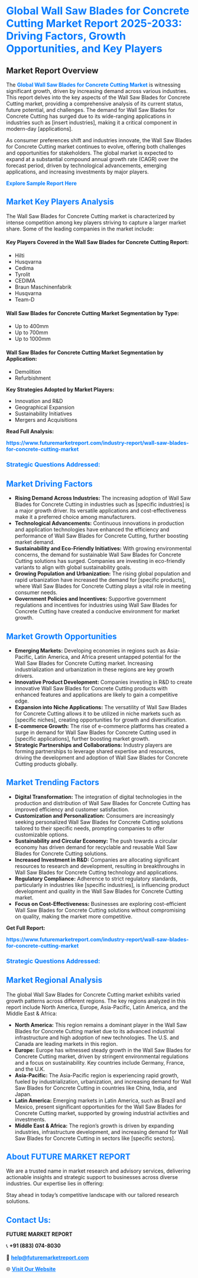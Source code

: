 <h1 style="color: #007BFF;">Global Wall Saw Blades for Concrete Cutting Market Report 2025-2033: Driving Factors, Growth Opportunities, and Key Players</h1>

<section id="overview">
<h2>Market Report Overview</h2>
<p>The <a href="https://www.futuremarketreport.com/industry-report/wall-saw-blades-for-concrete-cutting-market" style="color: #007BFF; text-decoration: none;"><strong>Global Wall Saw Blades for Concrete Cutting Market</strong></a> is witnessing significant growth, driven by increasing demand across various industries. This report delves into the key aspects of the Wall Saw Blades for Concrete Cutting market, providing a comprehensive analysis of its current status, future potential, and challenges. The demand for Wall Saw Blades for Concrete Cutting has surged due to its wide-ranging applications in industries such as [insert industries], making it a critical component in modern-day [applications].</p>
<p>As consumer preferences shift and industries innovate, the Wall Saw Blades for Concrete Cutting market continues to evolve, offering both challenges and opportunities for stakeholders. The global market is expected to expand at a substantial compound annual growth rate (CAGR) over the forecast period, driven by technological advancements, emerging applications, and increasing investments by major players.</p>
</section>

<section id="overview">
<p><a href="https://www.futuremarketreport.com/request-sample/reportId=41830" style="color: #007BFF; text-decoration: none;"><strong>Explore Sample Report Here</strong></a></p>
</section>

<section id="key-players">
<h2 style="color: #007BFF;">Market Key Players Analysis</h2>
<p>The Wall Saw Blades for Concrete Cutting market is characterized by intense competition among key players striving to capture a larger market share. Some of the leading companies in the market include:</p>
<h4>Key Players Covered in the Wall Saw Blades for Concrete Cutting Report:</h4>
<ul><li>Hilti</li><li>Husqvarna</li><li>Cedima</li><li>Tyrolit</li><li>CEDIMA</li><li>Braun Maschinenfabrik</li><li>Husqvarna</li><li>Team-D</li></ul>
<h4>Wall Saw Blades for Concrete Cutting Market Segmentation by Type:</h4>
<ul><li>Up to 400mm</li><li>Up to 700mm</li><li>Up to 1000mm</li></ul>

<h4>Wall Saw Blades for Concrete Cutting Market Segmentation by Application:</h4>
<ul><li>Demolition</li><li>Refurbishment</li></ul>
<p><strong>Key Strategies Adopted by Market Players:</strong></p>
<ul>
<li>Innovation and R&D</li>
<li>Geographical Expansion</li>
<li>Sustainability Initiatives</li>
<li>Mergers and Acquisitions</li>
</ul>
</section>

<section>
<p><strong>Read Full Analysis: </strong></p><a href="https://www.futuremarketreport.com/industry-report/wall-saw-blades-for-concrete-cutting-market" style="color: #007BFF; text-decoration: none;"><strong>https://www.futuremarketreport.com/industry-report/wall-saw-blades-for-concrete-cutting-market</strong></a>
<h3 style="color: #007BFF;">Strategic Questions Addressed:</h3>
</section>

<section id="driving-factors">
<h2 style="color: #007BFF;">Market Driving Factors</h2>
<ul>
<li><strong>Rising Demand Across Industries:</strong> The increasing adoption of Wall Saw Blades for Concrete Cutting in industries such as [specific industries] is a major growth driver. Its versatile applications and cost-effectiveness make it a preferred choice among manufacturers.</li>
<li><strong>Technological Advancements:</strong> Continuous innovations in production and application technologies have enhanced the efficiency and performance of Wall Saw Blades for Concrete Cutting, further boosting market demand.</li>
<li><strong>Sustainability and Eco-Friendly Initiatives:</strong> With growing environmental concerns, the demand for sustainable Wall Saw Blades for Concrete Cutting solutions has surged. Companies are investing in eco-friendly variants to align with global sustainability goals.</li>
<li><strong>Growing Population and Urbanization:</strong> The rising global population and rapid urbanization have increased the demand for [specific products], where Wall Saw Blades for Concrete Cutting plays a vital role in meeting consumer needs.</li>
<li><strong>Government Policies and Incentives:</strong> Supportive government regulations and incentives for industries using Wall Saw Blades for Concrete Cutting have created a conducive environment for market growth.</li>
</ul>
</section>

<section id="growth-opportunities">
<h2 style="color: #007BFF;">Market Growth Opportunities</h2>
<ul>
<li><strong>Emerging Markets:</strong> Developing economies in regions such as Asia-Pacific, Latin America, and Africa present untapped potential for the Wall Saw Blades for Concrete Cutting market. Increasing industrialization and urbanization in these regions are key growth drivers.</li>
<li><strong>Innovative Product Development:</strong> Companies investing in R&D to create innovative Wall Saw Blades for Concrete Cutting products with enhanced features and applications are likely to gain a competitive edge.</li>
<li><strong>Expansion into Niche Applications:</strong> The versatility of Wall Saw Blades for Concrete Cutting allows it to be utilized in niche markets such as [specific niches], creating opportunities for growth and diversification.</li>
<li><strong>E-commerce Growth:</strong> The rise of e-commerce platforms has created a surge in demand for Wall Saw Blades for Concrete Cutting used in [specific applications], further boosting market growth.</li>
<li><strong>Strategic Partnerships and Collaborations:</strong> Industry players are forming partnerships to leverage shared expertise and resources, driving the development and adoption of Wall Saw Blades for Concrete Cutting products globally.</li>
</ul>
</section>

<section id="trending-factors">
<h2 style="color: #007BFF;">Market Trending Factors</h2>
<ul>
<li><strong>Digital Transformation:</strong> The integration of digital technologies in the production and distribution of Wall Saw Blades for Concrete Cutting has improved efficiency and customer satisfaction.</li>
<li><strong>Customization and Personalization:</strong> Consumers are increasingly seeking personalized Wall Saw Blades for Concrete Cutting solutions tailored to their specific needs, prompting companies to offer customizable options.</li>
<li><strong>Sustainability and Circular Economy:</strong> The push towards a circular economy has driven demand for recyclable and reusable Wall Saw Blades for Concrete Cutting solutions.</li>
<li><strong>Increased Investment in R&D:</strong> Companies are allocating significant resources to research and development, resulting in breakthroughs in Wall Saw Blades for Concrete Cutting technology and applications.</li>
<li><strong>Regulatory Compliance:</strong> Adherence to strict regulatory standards, particularly in industries like [specific industries], is influencing product development and quality in the Wall Saw Blades for Concrete Cutting market.</li>
<li><strong>Focus on Cost-Effectiveness:</strong> Businesses are exploring cost-efficient Wall Saw Blades for Concrete Cutting solutions without compromising on quality, making the market more competitive.</li>
</ul>
</section>

<section>
<p><strong>Get Full Report: </strong></p><a href="https://www.futuremarketreport.com/industry-report/wall-saw-blades-for-concrete-cutting-market" style="color: #007BFF; text-decoration: none;"><strong>https://www.futuremarketreport.com/industry-report/wall-saw-blades-for-concrete-cutting-market</strong></a>
<h3 style="color: #007BFF;">Strategic Questions Addressed:</h3>
</section>


<section id="regional-analysis">
<h2 style="color: #007BFF;">Market Regional Analysis</h2>
<p>The global Wall Saw Blades for Concrete Cutting market exhibits varied growth patterns across different regions. The key regions analyzed in this report include North America, Europe, Asia-Pacific, Latin America, and the Middle East & Africa:</p>
<ul>
<li><strong>North America:</strong> This region remains a dominant player in the Wall Saw Blades for Concrete Cutting market due to its advanced industrial infrastructure and high adoption of new technologies. The U.S. and Canada are leading markets in this region.</li>
<li><strong>Europe:</strong> Europe has witnessed steady growth in the Wall Saw Blades for Concrete Cutting market, driven by stringent environmental regulations and a focus on sustainability. Key countries include Germany, France, and the U.K.</li>
<li><strong>Asia-Pacific:</strong> The Asia-Pacific region is experiencing rapid growth, fueled by industrialization, urbanization, and increasing demand for Wall Saw Blades for Concrete Cutting in countries like China, India, and Japan.</li>
<li><strong>Latin America:</strong> Emerging markets in Latin America, such as Brazil and Mexico, present significant opportunities for the Wall Saw Blades for Concrete Cutting market, supported by growing industrial activities and investments.</li>
<li><strong>Middle East & Africa:</strong> The region’s growth is driven by expanding industries, infrastructure development, and increasing demand for Wall Saw Blades for Concrete Cutting in sectors like [specific sectors].</li>
</ul>
</section>

<footer>
<h2 style="color: #007BFF;">About FUTURE MARKET REPORT</h2>
<p>We are a trusted name in market research and advisory services, delivering actionable insights and strategic support to businesses across diverse industries. Our expertise lies in offering:</p>

<p>Stay ahead in today’s competitive landscape with our tailored research solutions.</p>

<h2 style="color: #007BFF;">Contact Us:</h2>
<p><strong>FUTURE MARKET REPORT</strong></p>
<p>📞 <strong>+91 (883) 074-8030</strong></p>
<p>📧 <strong><a href="mailto:help@futuremarketreport.com" style="color: #007BFF;">help@futuremarketreport.com</a></strong></p>
<p>🌐 <strong><a href="https://www.futuremarketreport.com/" style="color: #007BFF;">Visit Our Website</a></strong></p>
</footer>